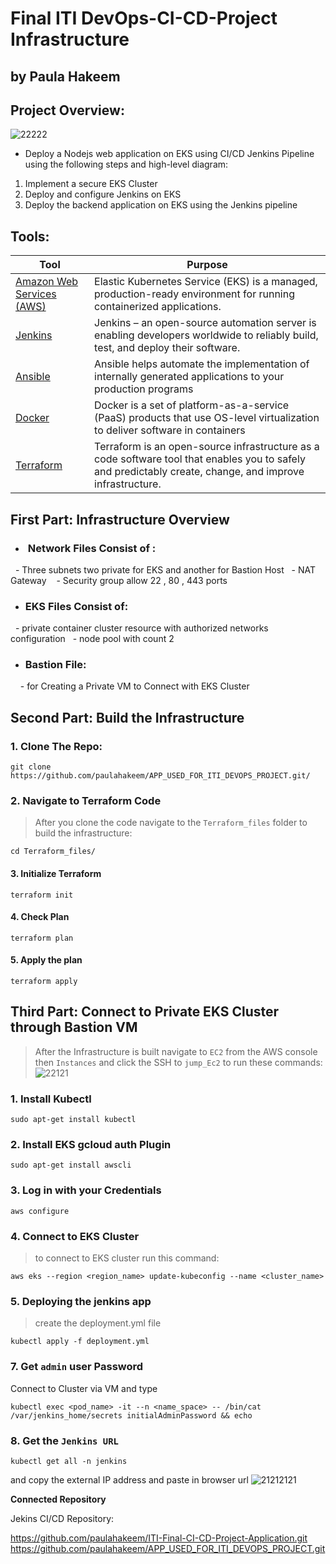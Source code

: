 # Final ITI DevOps-CI-CD-Project Infrastructure

## by Paula Hakeem

## Project Overview:
![22222](https://user-images.githubusercontent.com/116673091/221335102-d0149cba-5f74-457b-83e2-0b5138feabd5.jpg)

- Deploy a Nodejs web application on EKS using CI/CD Jenkins Pipeline using the following steps and high-level diagram:
1. Implement a secure EKS Cluster
2. Deploy and configure Jenkins on EKS
3. Deploy the backend application on EKS using the Jenkins pipeline


## Tools:
| Tool | Purpose |
| ------ | ------ |
| [ Amazon Web Services (AWS) ](https://aws.amazon.com/) | Elastic Kubernetes Service (EKS) is a managed, production-ready environment for running containerized applications. |
| [ Jenkins ](https://www.jenkins.io) | Jenkins – an open-source automation server is enabling developers worldwide to reliably build, test, and deploy their software. |
| [ Ansible ](https://www.ansible.com/) | Ansible helps automate the implementation of internally generated applications to your production programs  |
| [ Docker ](https://www.docker.com) | Docker is a set of platform-as-a-service (PaaS) products that use OS-level virtualization to deliver software in containers|
| [ Terraform ](https://www.terraform.io) | Terraform is an open-source infrastructure as a code software tool that enables you to safely and predictably create, change, and improve infrastructure. |


## First Part: Infrastructure Overview

- ###  Network Files Consist of :
  - Three subnets two private for EKS and another for Bastion Host
  - NAT Gateway 
  - Security group allow 22 , 80 , 443 ports

- ### EKS Files Consist of:
  - private container cluster resource with authorized networks configuration
  - node pool with count 2 
- ### Bastion File: 
    - for Creating a Private VM to Connect with EKS Cluster

## Second Part: Build the Infrastructure
### 1. Clone The Repo:
```
git clone https://github.com/paulahakeem/APP_USED_FOR_ITI_DEVOPS_PROJECT.git/
```
### 2. Navigate to Terraform Code
> After you clone the code navigate to the `Terraform_files` folder to build the infrastructure:
```
cd Terraform_files/
```
#### 3. Initialize Terraform
```
terraform init
```

#### 4. Check Plan
```
terraform plan
```

#### 5. Apply the plan
```
terraform apply
```
## Third Part: Connect to Private EKS Cluster through Bastion VM
> After the Infrastructure is built navigate to `EC2` from the AWS console then `Instances` and click the SSH to `jump_Ec2` to run these commands:
![22121](https://user-images.githubusercontent.com/116673091/221335267-ed596fd4-5ee1-422b-ae7e-85ee4ba37081.png)

### 1. Install Kubectl
```
sudo apt-get install kubectl
```
### 2. Install EKS gcloud auth Plugin
```
sudo apt-get install awscli
```
### 3. Log in with your Credentials
```
aws configure
```
### 4. Connect to EKS Cluster
> to connect to EKS cluster run this command:
```
aws eks --region <region_name> update-kubeconfig --name <cluster_name>
```

### 5. Deploying the jenkins app
> create the deployment.yml file
```
kubectl apply -f deployment.yml
```
### 7. Get `admin` user Password

Connect to Cluster via VM and type
```
kubectl exec <pod_name> -it --n <name_space> -- /bin/cat /var/jenkins_home/secrets initialAdminPassword && echo
```
### 8. Get the `Jenkins URL`
```
kubectl get all -n jenkins
```
and copy the external IP address and paste in browser url
![21212121](https://user-images.githubusercontent.com/116673091/221335628-5871164d-6225-442e-9cb6-62c23e43b666.png)


**Connected Repository**

Jekins CI/CD Repository:

https://github.com/paulahakeem/ITI-Final-CI-CD-Project-Application.git
https://github.com/paulahakeem/APP_USED_FOR_ITI_DEVOPS_PROJECT.git
